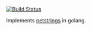 [![Build Status](https://travis-ci.org/yawn/netstring.svg?branch=master)](https://travis-ci.org/yawn/netstring)

Implements [netstrings](http://cr.yp.to/proto/netstrings.txt) in golang.